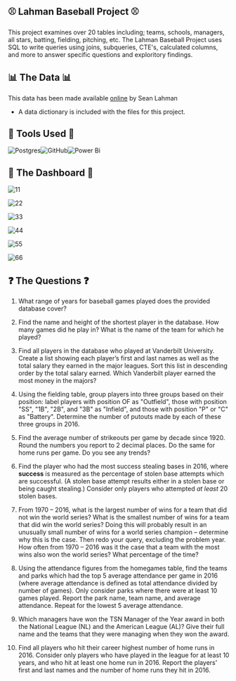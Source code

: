 ## :baseball:	 Lahman Baseball Project :baseball:	

This project examines over 20 tables including; teams, schools, managers, all stars, batting, fielding, pitching, etc. The Lahman Baseball Project uses SQL to write queries using joins, subqueries, CTE's, calculated columns, and more to answer specific questions and exploritory findings. 

## :bar_chart: The Data :bar_chart:	

This data has been made available [online](http://www.seanlahman.com/baseball-archive/statistics/) by Sean Lahman
- A data dictionary is included with the files for this project.

## :toolbox:	Tools Used :toolbox:	

![Postgres](https://img.shields.io/badge/postgres-%23316192.svg?style=for-the-badge&logo=postgresql&logoColor=white)![GitHub](https://img.shields.io/badge/github-%23121011.svg?style=for-the-badge&logo=github&logoColor=white)![Power Bi](https://img.shields.io/badge/power_bi-F2C811?style=for-the-badge&logo=powerbi&logoColor=black)

## 🎨 The Dashboard 🎨
![11](https://github.com/user-attachments/assets/7c15be74-16a4-4f17-b989-cd5c1de1f3d6)

![22](https://github.com/user-attachments/assets/8d0eef60-9cbd-4462-9392-e40e561b9269)

![33](https://github.com/user-attachments/assets/5d764104-8812-4e29-8cbd-02676e577ba9)

![44](https://github.com/user-attachments/assets/5c51d529-3715-40b0-bd29-c4c9736d3565)

![55](https://github.com/user-attachments/assets/7d5a1d6b-f001-4ed5-834a-2c0dff80a0b5)

![66](https://github.com/user-attachments/assets/9980e4d2-2e33-4c4c-8580-84c9ddb9a8a0)


## :question:	 The Questions :question:	

1. What range of years for baseball games played does the provided database cover? 

2. Find the name and height of the shortest player in the database. How many games did he play in? What is the name of the team for which he played?

3. Find all players in the database who played at Vanderbilt University. Create a list showing each player’s first and last names as well as the total salary they earned in the major leagues. Sort this list in descending order by the total salary earned. Which Vanderbilt player earned the most money in the majors?

4. Using the fielding table, group players into three groups based on their position: label players with position OF as "Outfield", those with position "SS", "1B", "2B", and "3B" as "Infield", and those with position "P" or "C" as "Battery". Determine the number of putouts made by each of these three groups in 2016.
   
5. Find the average number of strikeouts per game by decade since 1920. Round the numbers you report to 2 decimal places. Do the same for home runs per game. Do you see any trends?
   

6. Find the player who had the most success stealing bases in 2016, where __success__ is measured as the percentage of stolen base attempts which are successful. (A stolen base attempt results either in a stolen base or being caught stealing.) Consider only players who attempted _at least_ 20 stolen bases.
	

7.  From 1970 – 2016, what is the largest number of wins for a team that did not win the world series? What is the smallest number of wins for a team that did win the world series? Doing this will probably result in an unusually small number of wins for a world series champion – determine why this is the case. Then redo your query, excluding the problem year. How often from 1970 – 2016 was it the case that a team with the most wins also won the world series? What percentage of the time?


8. Using the attendance figures from the homegames table, find the teams and parks which had the top 5 average attendance per game in 2016 (where average attendance is defined as total attendance divided by number of games). Only consider parks where there were at least 10 games played. Report the park name, team name, and average attendance. Repeat for the lowest 5 average attendance.


9. Which managers have won the TSN Manager of the Year award in both the National League (NL) and the American League (AL)? Give their full name and the teams that they were managing when they won the award.

10. Find all players who hit their career highest number of home runs in 2016. Consider only players who have played in the league for at least 10 years, and who hit at least one home run in 2016. Report the players' first and last names and the number of home runs they hit in 2016.
